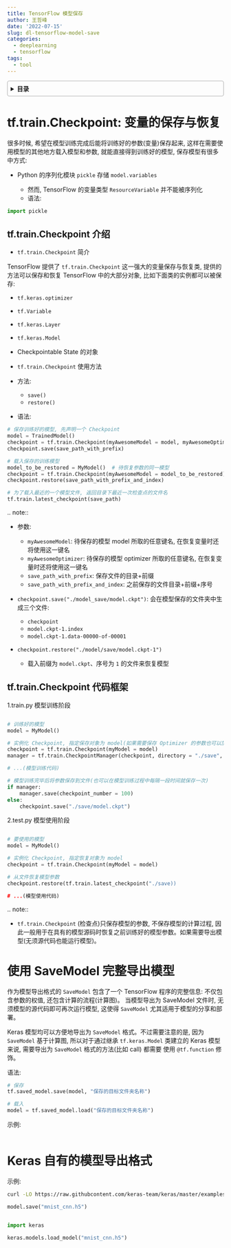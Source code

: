 ```yaml
---
title: TensorFlow 模型保存
author: 王哲峰
date: '2022-07-15'
slug: dl-tensorflow-model-save
categories:
  - deeplearning
  - tensorflow
tags:
  - tool
---
```


<style>
details {
    border: 1px solid #aaa;
    border-radius: 4px;
    padding: .5em .5em 0;
}
summary {
    font-weight: bold;
    margin: -.5em -.5em 0;
    padding: .5em;
}
details[open] {
    padding: .5em;
}
details[open] summary {
    border-bottom: 1px solid #aaa;
    margin-bottom: .5em;
}
</style>

<details><summary>目录</summary><p>

- [tf.train.Checkpoint: 变量的保存与恢复](#tftraincheckpoint-变量的保存与恢复)
  - [tf.train.Checkpoint 介绍](#tftraincheckpoint-介绍)
  - [tf.train.Checkpoint 代码框架](#tftraincheckpoint-代码框架)
- [使用 SaveModel 完整导出模型](#使用-savemodel-完整导出模型)
- [Keras 自有的模型导出格式](#keras-自有的模型导出格式)
</p></details><p></p>



# tf.train.Checkpoint: 变量的保存与恢复

很多时候, 希望在模型训练完成后能将训练好的参数(变量)保存起来, 这样在需要使用模型的其他地方载入模型和参数, 
就能直接得到训练好的模型, 保存模型有很多中方式:

- Python 的序列化模块 `pickle` 存储 `model.variables`

    - 然而, TensorFlow 的变量类型 `ResourceVariable` 并不能被序列化
    - 语法:

```python
import pickle
```

## tf.train.Checkpoint 介绍

- `tf.train.Checkpoint` 简介

TensorFlow 提供了 `tf.train.Checkpoint` 这一强大的变量保存与恢复类, 提供的方法可以保存和恢复 TensorFlow 中的大部分对象, 
比如下面类的实例都可以被保存: 

- `tf.keras.optimizer`
- `tf.Variable`
- `tf.keras.Layer`
- `tf.keras.Model`
- Checkpointable State 的对象


- `tf.train.Checkpoint` 使用方法

- 方法:

    - `save()`
    - `restore()`

- 语法:

```python
# 保存训练好的模型, 先声明一个 Checkpoint
model = TrainedModel()
checkpoint = tf.train.Checkpoint(myAwesomeModel = model, myAwesomeOptimizer = optimizer)
checkpoint.save(save_path_with_prefix)

# 载入保存的训练模型
model_to_be_restored = MyModel()  # 待恢复参数的同一模型
checkpoint = tf.train.Checkpoint(myAwesomeModel = model_to_be_restored)
checkpoint.restore(save_path_with_prefix_and_index)

# 为了载入最近的一个模型文件, 返回目录下最近一次检查点的文件名
tf.train.latest_checkpoint(save_path)
```

.. note:: 

- 参数:

    - `myAwesomeModel`: 待保存的模型 model 所取的任意键名, 在恢复变量时还将使用这一键名
    - `myAwesomeOptimizer`: 待保存的模型 optimizer 所取的任意键名, 在恢复变量时还将使用这一键名 
    - `save_path_with_prefix`: 保存文件的目录+前缀
    - `save_path_with_prefix_and_index`: 之前保存的文件目录+前缀+序号

- `checkpoint.save("./model_save/model.ckpt")`: 会在模型保存的文件夹中生成三个文件:

    - `checkpoint`
    - `model.ckpt-1.index`
    - `model.ckpt-1.data-00000-of-00001`

- `checkpoint.restore("./model/save/model.ckpt-1")`

    - 载入前缀为 `model.ckpt`、序号为 `1` 的文件来恢复模型


## tf.train.Checkpoint 代码框架

1.train.py 模型训练阶段

```python

# 训练好的模型
model = MyModel()

# 实例化 Checkpoint, 指定保存对象为 model(如果需要保存 Optimizer 的参数也可以加入)
checkpoint = tf.train.Checkpoint(myModel = model)
manager = tf.train.CheckpointManager(checkpoint, directory = "./save", checkpoint_name = "model.ckpt", max_to_keep = 10)

# ...(模型训练代码)

# 模型训练完毕后将参数保存到文件(也可以在模型训练过程中每隔一段时间就保存一次)
if manager:
    manager.save(checkpoint_number = 100)
else:
    checkpoint.save("./save/model.ckpt")
```

2.test.py 模型使用阶段

```python

# 要使用的模型
model = MyModel()

# 实例化 Checkpoint, 指定恢复对象为 model
checkpoint = tf.train.Checkpoint(myModel = model)

# 从文件恢复模型参数
checkpoint.restore(tf.train.latest_checkpoint("./save))

# ...(模型使用代码)
```

.. note:: 

- `tf.train.Checkpoint` (检查点)只保存模型的参数, 不保存模型的计算过程, 
    因此一般用于在具有的模型源码时恢复之前训练好的模型参数。如果需要导出模型(无须源代码也能运行模型)。

# 使用 SaveModel 完整导出模型

作为模型导出格式的 `SaveModel` 包含了一个 TensorFlow 程序的完整信息: 不仅包含参数的权值, 还包含计算的流程(计算图)。
当模型导出为 SaveModel 文件时, 无须模型的源代码即可再次运行模型, 这使得 `SaveModel` 尤其适用于模型的分享和部署。

Keras 模型均可以方便地导出为 `SaveModel` 格式。不过需要注意的是, 因为 `SaveModel` 基于计算图, 
所以对于通过继承 `tf.keras.Model` 类建立的 Keras 模型来说, 需要导出为 `SaveModel` 格式的方法(比如 call) 都需要
使用 `@tf.function` 修饰。


语法:

```python
# 保存
tf.saved_model.save(model, "保存的目标文件夹名称")

# 载入
model = tf.saved_model.load("保存的目标文件夹名称")
```


示例:

```python

```







# Keras 自有的模型导出格式

示例:

```bash
curl -LO https://raw.githubcontent.com/keras-team/keras/master/examples/mnist_cnn.py
```

```python
model.save("mnist_cnn.h5")
```


```python

import keras

keras.models.load_model("mnist_cnn.h5")
```

